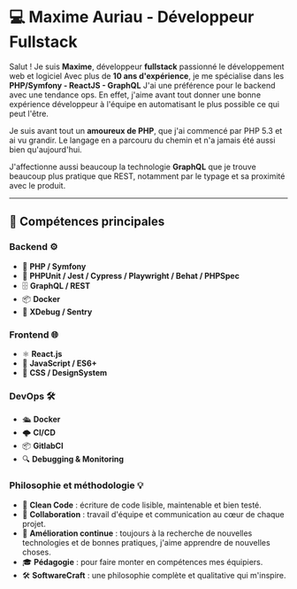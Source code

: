 # 💻 Maxime Auriau - Développeur Fullstack

Salut ! Je suis **Maxime**, développeur **fullstack** passionné le développement web et logiciel
Avec plus de **10 ans d'expérience**, je me spécialise dans les **PHP/Symfony - ReactJS - GraphQL** 
J'ai une préférence pour le backend avec une tendance ops. En effet, j'aime avant tout donner une bonne expérience développeur à l'équipe en automatisant le plus possible ce qui peut l'être.

Je suis avant tout un **amoureux de PHP**, que j'ai commencé par PHP 5.3 et ai vu grandir. Le langage en a parcouru du chemin et n'a jamais été aussi bien qu'aujourd'hui.

J'affectionne aussi beaucoup la technologie **GraphQL** que je trouve beaucoup plus pratique que REST, notamment par le typage et sa proximité avec le produit.

---

## 🌟 **Compétences principales**

### Backend ⚙️
- 🐘 **PHP / Symfony**
- 🧪 **PHPUnit / Jest / Cypress / Playwright / Behat / PHPSpec** 
- 🗄️ **GraphQL / REST**
- 📦 **Docker**
- 🐛 **XDebug / Sentry**

### Frontend 🌐
- ⚛️ **React.js** 
- 📜 **JavaScript / ES6+** 
- 🎨 **CSS / DesignSystem**

### DevOps 🛠️
- 🛳️ **Docker** 
- 🌩️ **CI/CD**
- 📦 **GitlabCI**
- 🔍 **Debugging & Monitoring**

### Philosophie et méthodologie 💡

- 🧹 **Clean Code** : écriture de code lisible, maintenable et bien testé.
- 🤝 **Collaboration** : travail d'équipe et communication au cœur de chaque projet.
- 🌱 **Amélioration continue** : toujours à la recherche de nouvelles technologies et de bonnes pratiques, j'aime apprendre de nouvelles choses.
- 🎓 **Pédagogie** : pour faire monter en compétences mes équipiers.
- 🛠️ **SoftwareCraft** : une philosophie complète et qualitative qui m'inspire.

